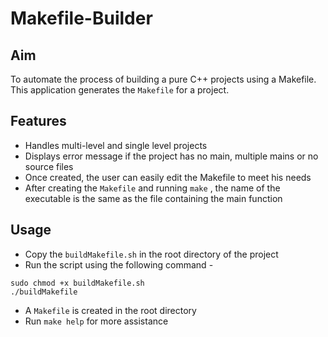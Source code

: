 # Makefile-Builder

Aim
---
To automate the process of building a pure C++ projects using a Makefile. This application generates the ```Makefile``` for a project. 

Features
---
* Handles multi-level and single level projects
* Displays error message if the project has no main, multiple mains or no source files
* Once created, the user can easily edit the Makefile to meet his needs
* After creating the ```Makefile``` and running ```make``` , the name of the executable is the same as the file containing the main function

Usage
---
* Copy the ```buildMakefile.sh``` in the root directory of the project
* Run the script using the following command -

```
sudo chmod +x buildMakefile.sh
./buildMakefile
```

* A ```Makefile``` is created in the root directory
* Run ```make help``` for more assistance
